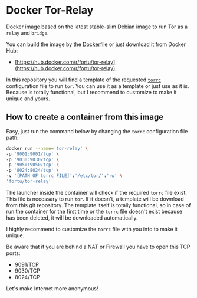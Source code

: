 # Docker Tor-Relay

Docker image based on the latest stable-slim Debian image to run Tor as a `relay` and `bridge`.

You can build the image by the [Dockerfile](https://github.com/FoRTu/docker-tor-relay/blob/master/Dockerfile) or just download it from Docker Hub:

* [https://hub.docker.com/r/fortu/tor-relay](https://hub.docker.com/r/fortu/tor-relay)

In this repository you will find a template of the requested [`torrc`](https://github.com/FoRTu/docker-tor-relay/blob/master/torrc) configuration file to run `tor`. You can use it as a template or just use as it is. Because is totally functional, but I recommend to customize to make it unique and yours.

## How to create a container from this image

Easy, just run the command below by changing the `torrc` configuration file path:

```bash
docker run --name='tor-relay' \
-p '9001:9001/tcp' \
-p '9030:9030/tcp' \
-p '9050:9050/tcp' \
-p '8024:8024/tcp' \
-v '[PATH OF torrc FILE]':'/etc/tor/':'rw' \
'fortu/tor-relay'
```

The launcher inside the container will check if the required `torrc` file exist. This file is necessary to run `tor`. If it doesn't, a template will be download from this git repository. The template itself is totally functional, so in case of run the container for the first time or the `torrc` file doesn't exist because has been deleted, it will be downloaded automatically.

I highly recommend to customize the `torrc` file with you info to make it unique.

Be aware that if you are behind a NAT or Firewall you have to open this  TCP ports:

* 9091/TCP
* 9030/TCP
* 8024/TCP

Let's make Internet more anonymous!
